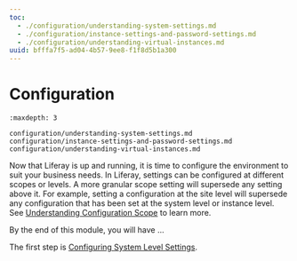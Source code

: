 ```yaml
---
toc:
  - ./configuration/understanding-system-settings.md
  - ./configuration/instance-settings-and-password-settings.md
  - ./configuration/understanding-virtual-instances.md
uuid: bfffa7f5-ad04-4b57-9ee8-f1f8d5b1a300
---
```

# Configuration

```{toctree}
:maxdepth: 3
   
configuration/understanding-system-settings.md
configuration/instance-settings-and-password-settings.md
configuration/understanding-virtual-instances.md
```

Now that Liferay is up and running, it is time to configure the environment to suit your business needs. In Liferay, settings can be configured at different scopes or levels. A more granular scope setting will supersede any setting above it. For example, setting a configuration at the site level will supersede any configuration that has been set at the system level or instance level. See [Understanding Configuration Scope](https://learn.liferay.com/dxp/latest/en/system-administration/configuring-liferay/understanding-configuration-scope.html) to learn more.

By the end of this module, you will have ...

The first step is [Configuring System Level Settings](./configuration/configuring-system-level-settings.md).
